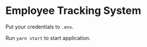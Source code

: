 # Employee Tracking System

Put your credentials to `.env`.

Run `yarn start` to start application.
